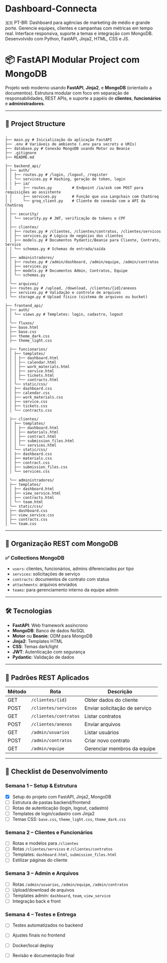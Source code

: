 # Dashboard-Connecta
🇧🇷 PT-BR: Dashboard para agências de marketing de médio e grande porte. Gerencie equipes, clientes e campanhas com métricas em tempo real. Interface responsiva, suporte a temas e integração com MongoDB. Desenvolvido com Python, FastAPI, Jinja2, HTML, CSS e JS.

# 📦 FastAPI Modular Project com MongoDB

Projeto web moderno usando **FastAPI**, **Jinja2**, e **MongoDB** (orientado a documentos). Estrutura modular com foco em separação de responsabilidades, REST APIs, e suporte a papéis de **clientes**, **funcionários** e **administradores**.

---

## 📁 Project Structure



```text
.
├── main.py # Inicialização da aplicação FastAPI
├── .env # Variáveis de ambiente (.env para secrets e URIs)
├── database.py # Conexão MongoDB usando Motor ou Beanie
├── .gitignore
├── README.md

├── backend_api/
│ ├── auth/
│ │ ├── routes.py # /login, /logout, /register
│ │ └── services.py # Hashing, geração de token, login
| | ├── ia/
│ |     ├── routes.py         # Endpoint /ia/ask com POST para requisições ao assistente
│ |     ├── services.py       # Função que usa Langchain com ChatGroq
│ |     └── groq_client.py    # Cliente de conexão com a API da ChatGroq
│ │
│ ├── security/
│ │ └── security.py # JWT, verificação de tokens e CPF
│ │
│ ├── clientes/
│ │ ├── routes.py # /clientes, /clientes/contratos, /clientes/servicos
│ │ ├── services.py # Lógica de negócios dos clientes
│ │ ├── models.py # Documentos Pydantic/Beanie para Cliente, Contrato, Servico
│ │ └── schemas.py # Schemas de entrada/saída
│ │
│ ├── administradores/
│ │ ├── routes.py # /admin/dashboard, /admin/equipe, /admin/contratos
│ │ ├── services.py
│ │ ├── models.py # Documentos Admin, Contratos, Equipe
│ │ └── schemas.py
│ │
│ └── arquivos/
│ ├── routes.py # /upload, /download, /clientes/{id}/anexos
│ ├── services.py # Validação e controle de arquivos
│ └── storage.py # Upload físico (sistema de arquivos ou bucket)

├── frontend_api/
│ ├── auth/
│ │ └── views.py # Templates: login, cadastro, logout
│ │
│ └── fluxos/
│ ├── base.html
│ ├── base.css
│ ├── theme_dark.css
│ ├── theme_light.css
│
│ ├── funcionarios/
│ │ ├── templates/
│ │ │ ├── dashboard.html
│ │ │ ├── calendar.html
│ │ │ ├── work_materials.html
│ │ │ ├── service.html
│ │ │ ├── tickets.html
│ │ │ └── contracts.html
│ │ └── static/css/
│ │ ├── dashboard.css
│ │ ├── calendar.css
│ │ ├── work_materials.css
│ │ ├── service.css
│ │ ├── tickets.css
│ │ └── contracts.css
│
│ ├── clientes/
│ │ ├── templates/
│ │ │ ├── dashboard.html
│ │ │ ├── materials.html
│ │ │ ├── contract.html
│ │ │ ├── submission_files.html
│ │ │ └── services.html
│ │ └── static/css/
│ │ ├── dashboard.css
│ │ ├── materials.css
│ │ ├── contract.css
│ │ ├── submission_files.css
│ │ └── services.css
│
│ └── administradores/
│ ├── templates/
│ │ ├── dashboard.html
│ │ ├── view_service.html
│ │ ├── contracts.html
│ │ └── team.html
│ └── static/css/
│ ├── dashboard.css
│ ├── view_service.css
│ ├── contracts.css
│ └── team.css
```

---

## 🧾 Organização REST com MongoDB

### ✅ **Collections MongoDB**
- `users`: clientes, funcionários, admins diferenciados por tipo
- `services`: solicitações de serviço
- `contracts`: documentos de contrato com status
- `attachments`: arquivos enviados
- `teams`: para gerenciamento interno da equipe admin

---

## 🛠 Tecnologias

- **FastAPI**: Web framework assíncrono
- **MongoDB**: Banco de dados NoSQL
- **Motor** ou **Beanie**: ODM para MongoDB
- **Jinja2**: Templates HTML
- **CSS**: Temas dark/light
- **JWT**: Autenticação com segurança
- **Pydantic**: Validação de dados

---

## 🔐 Padrões REST Aplicados

| Método | Rota                          | Descrição                         |
|--------|-------------------------------|-----------------------------------|
| GET    | `/clientes/{id}`              | Obter dados do cliente            |
| POST   | `/clientes/servicos`          | Enviar solicitação de serviço     |
| GET    | `/clientes/contratos`         | Listar contratos                  |
| POST   | `/clientes/anexos`            | Enviar arquivos                   |
| GET    | `/admin/usuarios`             | Listar usuários                   |
| POST   | `/admin/contratos`            | Criar novo contrato               |
| GET    | `/admin/equipe`               | Gerenciar membros da equipe       |

---

## 📆 Checklist de Desenvolvimento

### Semana 1 – Setup & Estrutura
- [x] Setup do projeto com FastAPI, Jinja2, MongoDB
- [ ] Estrutura de pastas backend/frontend
- [ ] Rotas de autenticação (login, logout, cadastro)
- [ ] Templates de login/cadastro com Jinja2
- [ ] Temas CSS: `base.css`, `theme_light.css`, `theme_dark.css`

### Semana 2 – Clientes e Funcionários
- [ ] Rotas e modelos para `/clientes`
- [ ] Rotas `/clientes/servicos` e `/clientes/contratos`
- [ ] Templates: `dashboard.html`, `submission_files.html`
- [ ] Estilizar páginas do cliente

### Semana 3 – Admin e Arquivos
- [ ] Rotas `/admin/usuarios`, `/admin/equipe`, `/admin/contratos`
- [ ] Upload/download de arquivos
- [ ] Templates admin: `dashboard`, `team`, `view_service`
- [ ] Integração back e front

### Semana 4 – Testes e Entrega
- [ ] Testes automatizados no backend
- [ ] Ajustes finais no frontend
- [ ] Docker/local deploy
- [ ] Revisão e documentação final

